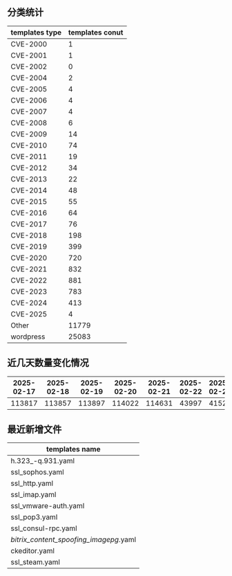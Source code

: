## 分类统计
| templates type | templates conut | 
| --- | --- |
| CVE-2000 | 1 |
| CVE-2001 | 1 |
| CVE-2002 | 0 |
| CVE-2004 | 2 |
| CVE-2005 | 4 |
| CVE-2006 | 4 |
| CVE-2007 | 4 |
| CVE-2008 | 6 |
| CVE-2009 | 14 |
| CVE-2010 | 74 |
| CVE-2011 | 19 |
| CVE-2012 | 34 |
| CVE-2013 | 22 |
| CVE-2014 | 48 |
| CVE-2015 | 55 |
| CVE-2016 | 64 |
| CVE-2017 | 76 |
| CVE-2018 | 198 |
| CVE-2019 | 399 |
| CVE-2020 | 720 |
| CVE-2021 | 832 |
| CVE-2022 | 881 |
| CVE-2023 | 783 |
| CVE-2024 | 413 |
| CVE-2025 | 4 |
| Other | 11779 |
| wordpress | 25083 |
## 近几天数量变化情况
|2025-02-17 | 2025-02-18 | 2025-02-19 | 2025-02-20 | 2025-02-21 | 2025-02-22 | 2025-02-23|
|--- | ------ | ------ | ------ | ------ | ------ | ---|
|113817 | 113857 | 113897 | 114022 | 114631 | 43997 | 41520|
## 最近新增文件
| templates name | 
| --- |
| h.323_-q.931.yaml |
| ssl_sophos.yaml |
| ssl_http.yaml |
| ssl_imap.yaml |
| ssl_vmware-auth.yaml |
| ssl_pop3.yaml |
| ssl_consul-rpc.yaml |
| _bitrix_content_spoofing_imagepg_.yaml |
| ckeditor.yaml |
| ssl_steam.yaml |
